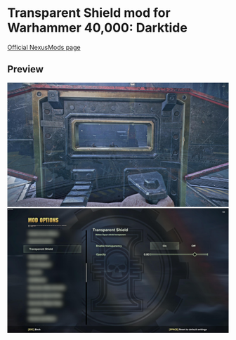# Transparent Shield mod for Warhammer 40,000: Darktide

[Official NexusMods page]()

## Preview
![80%](./info/Preview1.jpg)
![Options](./info/ModOptions.jpg)
